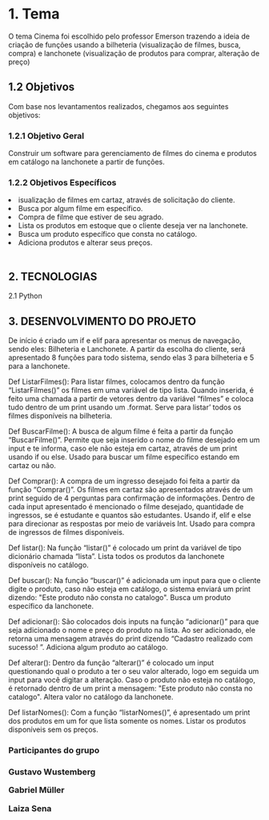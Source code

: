 <h1>1.	Tema</h1>
O tema Cinema foi escolhido pelo professor Emerson trazendo a ideia de criação de funções usando a bilheteria (visualização de filmes, busca, compra) e lanchonete (visualização de produtos para comprar, alteração de preço)

<h2>1.2 Objetivos</h2>
Com base nos levantamentos realizados, chegamos aos seguintes objetivos:

<h3>1.2.1 Objetivo Geral</h3>
Construir um software para gerenciamento de filmes do cinema e produtos em catálogo na lanchonete a partir de funções.

<h3>1.2.2 Objetivos Específicos</h3>

<li>isualização de filmes em cartaz, através de solicitação do cliente.</li>
<li>Busca por algum filme em específico.</li>
<li>Compra de filme que estiver de seu agrado.</li>
<li>Lista os produtos em estoque que o cliente deseja ver na lanchonete.</li>
<li>Busca um produto específico que consta no catálogo.</li>
<li>Adiciona produtos e alterar seus preços.</li>
 
<h2>2.	TECNOLOGIAS</h2>
 
2.1 Python

<h2>3.	DESENVOLVIMENTO DO PROJETO</h2>

De início é criado um if e elif para apresentar os menus de navegação, sendo eles: Bilheteria e Lanchonete.
A partir da escolha do cliente, será apresentado 8 funções para todo sistema, sendo elas 3 para bilheteria e 5 para a lanchonete.

Def ListarFilmes():
Para listar filmes, colocamos dentro da função “ListarFilmes()” os filmes em uma variável de tipo lista. Quando inserida, é feito uma chamada a partir de vetores dentro da variável “filmes” e coloca tudo dentro de um print usando um .format.
Serve para listar’ todos os filmes disponíveis na bilheteria.

Def BuscarFilme():
A busca de algum filme é feita a partir da função “BuscarFilme()”. Permite que seja inserido o nome do filme desejado em um input e te informa, caso ele não esteja em cartaz, através de um print usando if ou else.
Usado para buscar um filme específico estando em cartaz ou não.

Def Comprar():
A compra de um ingresso desejado foi feita a partir da função “Comprar()”. Os filmes em cartaz são apresentados através de um print seguido de 4 perguntas para confirmação de informações. Dentro de cada input apresentado é mencionado o filme desejado, quantidade de ingressos, se é estudante e quantos são estudantes. Usando if, elif e else para direcionar as respostas por meio de variáveis Int.
Usado para compra de ingressos de filmes disponíveis.

Def listar():
Na função “listar()” é colocado um print da variável de tipo dicionário chamada “lista”.
Lista todos os produtos da lanchonete disponíveis no catálogo.

Def buscar():
Na função “buscar()” é adicionada um input para que o cliente digite o produto, caso não esteja em catálogo, o sistema enviará um print dizendo: "Este produto não consta no catalogo".
Busca um produto específico da lanchonete.

Def adicionar():
São colocados dois inputs na função “adicionar()” para que seja adicionado o nome e preço do produto na lista. Ao ser adicionado, ele retorna uma mensagem através do print dizendo “Cadastro realizado com sucesso! ”.
Adiciona algum produto ao catálogo.

Def alterar():
Dentro da função “alterar()” é colocado um input questionando qual o produto a ter o seu valor alterado, logo em seguida um input para você digitar a alteração. Caso o produto não esteja no catálogo, é retornado dentro de um print a mensagem: "Este produto não consta no catalogo".
Altera valor no catálogo da lanchonete.

Def listarNomes():
Com a função “listarNomes()”, é apresentado um print dos produtos em um for que lista somente os nomes.
Listar os produtos disponíveis sem os preços.

<h3>Participantes do grupo<h3>
 <p>Gustavo Wustemberg</p>
 <p>Gabriel Müller</p>
 <p>Laiza Sena</p>
 
